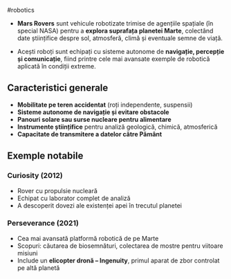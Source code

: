 #robotics 
- **Mars Rovers** sunt vehicule robotizate trimise de agențiile spațiale (în special NASA) pentru a **explora suprafața planetei Marte**, colectând date științifice despre sol, atmosferă, climă și eventuale semne de viață.

- Acești roboți sunt echipați cu sisteme autonome de **navigație, percepție și comunicație**, fiind printre cele mai avansate exemple de robotică aplicată în condiții extreme.

## Caracteristici generale

- **Mobilitate pe teren accidentat** (roți independente, suspensii)
- **Sisteme autonome de navigație și evitare obstacole**
- **Panouri solare sau surse nucleare pentru alimentare**
- **Instrumente științifice** pentru analiză geologică, chimică, atmosferică
- **Capacitate de transmitere a datelor către Pământ**

## Exemple notabile

### Curiosity (2012)
- Rover cu propulsie nucleară
- Echipat cu laborator complet de analiză 
- A descoperit dovezi ale existenței apei în trecutul planetei

### Perseverance (2021)
- Cea mai avansată platformă robotică de pe Marte
- Scopuri: căutarea de biosemnături, colectarea de mostre pentru viitoare misiuni
- Include un **elicopter dronă – Ingenuity**, primul aparat de zbor controlat pe altă planetă

